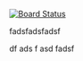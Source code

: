 [![Board Status](https://devopsokn.visualstudio.com/85db4e96-6f1b-4ea7-b9ff-c64cf22e862f/befe8b88-77fe-4695-a5ce-95ec38d6f459/_apis/work/boardbadge/dc045cde-a020-456d-91a9-2c137bd0d823)](https://devopsokn.visualstudio.com/85db4e96-6f1b-4ea7-b9ff-c64cf22e862f/_boards/board/t/befe8b88-77fe-4695-a5ce-95ec38d6f459/Microsoft.RequirementCategory)


fadsfadsfadsf

df
ads
f
asd
fadsf

